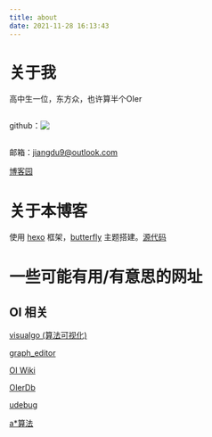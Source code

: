 ```yaml
---
title: about
date: 2021-11-28 16:13:43
---
```



# 关于我

高中生一位，东方众，也许算半个OIer

<p style="display:inline-block; vertical-align:middle;">github：</p><a style="display:inline-block; vertical-align:middle;" href="https://github.com/satorimarch" alt="null"><img src="https://img.shields.io/badge/-GitHub-181717?style=flat-square&logo=github"></a>

邮箱：jiangdu9@outlook.com

[博客园](https://www.cnblogs.com/satori-march/)

# 关于本博客

使用 [hexo](https://hexo.io/) 框架，[butterfly](https://github.com/jerryc127/hexo-theme-butterfly) 主题搭建。[源代码](https://github.com/satorimarch/satorimarch.github.io)

# 一些可能有用/有意思的网址

## OI 相关

[visualgo (算法可视化)](https://visualgo.net/en)

[graph_editor](https://csacademy.com/app/graph_editor/)

[OI Wiki](https://oi-wiki.org/)

[OIerDb](https://bytew.net/OIer/)

[udebug](https://www.udebug.com/)

[a*算法](https://www.redblobgames.com/pathfinding/a-star/introduction.html)
